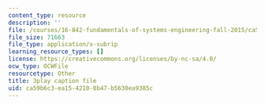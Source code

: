 ```yaml
---
content_type: resource
description: ''
file: /courses/16-842-fundamentals-of-systems-engineering-fall-2015/ca59b6c3ea1542108b47b5630ea9385c_ScbSrUSbumo.srt
file_size: 71663
file_type: application/x-subrip
learning_resource_types: []
license: https://creativecommons.org/licenses/by-nc-sa/4.0/
ocw_type: OCWFile
resourcetype: Other
title: 3play caption file
uid: ca59b6c3-ea15-4210-8b47-b5630ea9385c
---
```

